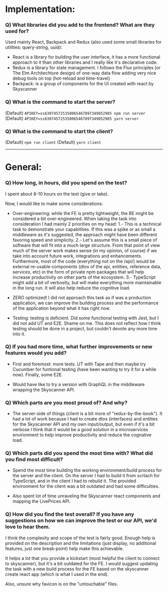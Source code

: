 # Implementation:

### Q) What libraries did you add to the frontend? What are they used for?

Used mainly React, Backpack and Redux (also used some small libraries for utilities: query-string, uuid):

- React is a library for building the user interface, it has a more functional approach to it than other libraries and I really like it's declarative code.
- Redux is a library for state management. I follows the Flux principles (or The Elm Architechture design) of one-way data flow adding very nice debug tools on top (hot-reload and time-travel)
- Backpack: is a group of components for the UI created with react by Skyscanner

### Q) What is the command to start the server?

(Default) `APIKEY=ss630745725358065467897349852985 npm run server`
(Default) `APIKEY=ss630745725358065467897349852985 yarn server`

### Q) What is the command to start the client?

(Default) `npm run client`
(Default) `yarn client`

---

# General:

### Q) How long, in hours, did you spend on the test?

I spent about 8-10 hours on the test (give or take).

Now, I would like to make some considerations:

* Over-engineering: while the FE is pretty lightweight, the BE might be considered a bit over-engineered. When taking the task into consideration I had mainly 2 priorities on my head:
  1.- This is a technical task to demonstrate your capabilities. If this was a spike or as small a middleware as it's suggested, the approach might have been different favoring speed and simplicity.
  2.- Let's assume this is a small piece of software that will fit into a much large structure. From that point of view much of the server work makes sense (in my opinion, of course) if we take into account future work, integrations and enhancements. Furthermore, most of the code (everything not on the /api/) would be external re-usable components (dtos of the api, entities, reference data, services, etc) in the form of private npm packages that will help increase productivity on other parts of the ecosystem.
  3.- TypeScript might add a bit of verbosity, but will make everything more maintainable in the long run. It will also help reduce the cognitive load.

* ZERO optimized! I did not approach this task as if was a production application, we can improve the building process and the performance of the application beyond what it has right now.

* Testing: testing is deficient. Did some functional testing with Jest, but I did not add UT and E2E. Shame on me. This does not reflect how I think testing should be done in a project, but couldn't devote any more time into it.


### Q) If you had more time, what further improvements or new features would you add?

* First and foremost: more tests. UT with Tape and then maybe try Cucumber for funtional testing (have been wanting to try it for a while now). Finally, some E2E.

* Would have like to try a version with GraphQL in the middleware wrapping the Skyscanner API.

### Q) Which parts are you most proud of? And why?

* The server-side of things (client is a bit more of "redux-by-the-book"). It had a lot of work because I had to create dtos (interfaces) and entities for the Skyscanner API and my own input/output, but even if it's a bit verbose I think that it would be a good solution in a microservices environment to help improve productivity and reduce the cognative load.

### Q) Which parts did you spend the most time with? What did you find most difficult?

* Spend the most time building the working environment/build process for the server and the client. On the server I had to build it from scrtach for TypeScript, and in the client I had to rebuild it. The provided environment for the client was a bit outdated and had some difficulties.

* Also spent lot of time unraveling the Skyscanner react components and mapping the LivePrices API.

### Q) How did you find the test overall? If you have any suggestions on how we can improve the test or our API, we'd love to hear them.

I think the complexity and scope of the test is fairly good.
Enough help is provided on the description and the limitations (just display, no additional features, just one break-point) help make this achievable.

It helps a lot that you provide a kickstart (most helpful the client to connect to skyscanner), but it's a bit outdated for the FE. I would suggest updating the task with a new build process for the FE based on the skyscanner create react app (which is what I used in the end).

Also, unsure why favicon is on the "untouchable" files.

